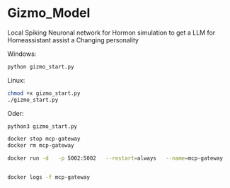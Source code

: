 # Gizmo_Model
Local Spiking Neuronal network for Hormon simulation to get a LLM for Homeassistant assist a Changing personality


Windows:
```bash
python gizmo_start.py
```
Linux:
```bash
chmod +x gizmo_start.py
./gizmo_start.py
```
Oder:
```bash
python3 gizmo_start.py

```


```bash
docker stop mcp-gateway
docker rm mcp-gateway

docker run -d   -p 5002:5002   --restart=always   --name=mcp-gateway   -v /var/run/docker.sock:/var/run/docker.sock   docker/mcp-gateway  --port=5002   --transport=streaming


docker logs -f mcp-gateway

```
